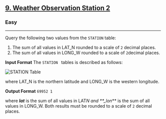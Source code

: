 <!-- Question Link -->

## [9. Weather Observation Station 2](https://www.hackerrank.com/challenges/weather-observation-station-2/)

<!-- Difficulty -->

### Easy

---

<!-- Description -->

Query the following two values from the `STATION` table:

1. The sum of all values in LAT_N rounded to a scale of `2` decimal places.
2. The sum of all values in LONG_W rounded to a scale of `2`decimal places.

<!-- Input Section -->

**Input Format**
The `STATION ` tables is described as follows:

![STATION Table](https://s3.amazonaws.com/hr-challenge-images/9336/1449345840-5f0a551030-Station.jpg)

where LAT_N is the northern latitude and LONG_W is the western longitude.

<!-- Output Section -->

**Output Format**
`69952 1`

where **_lat_** is the sum of all values in LAT*N and \*\*\_lon*\*\* is the sum of all values in LONG_W. Both results must be rounded to a scale of `2` decimal places.
